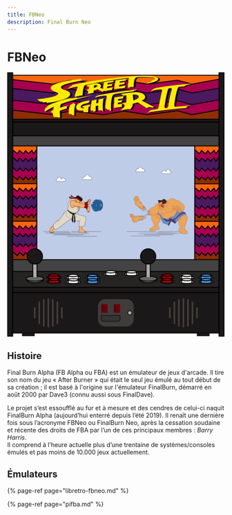 ```yaml
---
title: FBNeo
description: Final Burn Neo
---
```


# FBNeo

![](./final-burn-neo/console-3-.svg)

## Histoire

Final Burn Alpha \(FB Alpha ou FBA\) est un émulateur de jeux d'arcade. Il tire son nom du jeu « After Burner » qui était le seul jeu émulé au tout début de sa création ; il est basé à l'origine sur l'émulateur FinalBurn, démarré en août 2000 par Dave3 \(connu aussi sous FinalDave\).

Le projet s’est essoufflé au fur et à mesure et des cendres de celui-ci naquit FinalBurn Alpha \(aujourd’hui enterré depuis l’été 2019\). Il renaît une dernière fois sous l’acronyme FBNeo ou FinalBurn Neo, après la cessation soudaine et récente des droits de FBA par l’un de ces principaux membres : _Barry Harris_.  
Il comprend à l’heure actuelle plus d’une trentaine de systèmes/consoles émulés et pas moins de 10.000 jeux actuellement.  

## Émulateurs

{% page-ref page="libretro-fbneo.md" %}

{% page-ref page="pifba.md" %}

